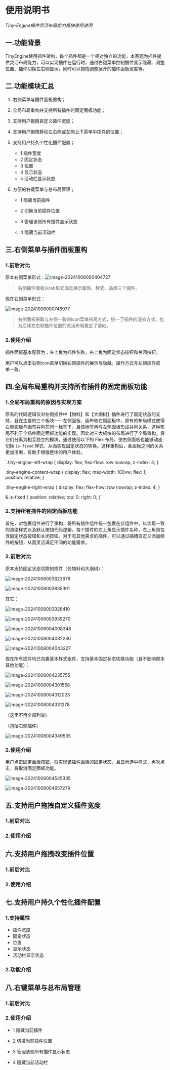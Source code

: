 # 使用说明书

*Tiny-Engine插件灵活布局能力模块使用说明*

## 一.功能背景

TinyEngine使用插件架构，每个插件都是一个相对独立的功能，本赛题为插件提供灵活布局能力，可以实现插件在运行时，通过右键菜单控制插件显示隐藏、调整位置、插件切换左右侧显示，同时可以拖拽调整展开的插件面板宽度等。



## 二.功能模块汇总

1. 右侧菜单与插件面板重构；

2. 全局布局重构并支持所有插件的固定面板功能；

3. 支持用户拖拽自定义插件宽度；

4. 支持用户拖拽移动左右侧或左侧上下菜单中插件的位置；

5. 支持用户持久个性化插件配置；

   - 1 插件宽度
   - 2 固定状态
   - 3 位置
   - 4 显示状态
   - 5 活动栏显示状态

6. 方便的右键菜单与总布局管理；

   - 1 隐藏当前插件

   - 2 切换当前插件位置

   - 3 管理该侧所有插件显示状态

   - 4 隐藏当前活动栏



## 三.右侧菜单与插件面板重构

### 1.前后对比

原本右侧菜单形式：![image-20241008000404727](C:\Users\STATICHIT\AppData\Roaming\Typora\typora-user-images\image-20241008000404727.png)

> 右侧插件面板以tab形式固定展示属性、样式、高级三个插件。

现在右侧菜单形式：

![image-20241008000748977](C:\Users\STATICHIT\AppData\Roaming\Typora\typora-user-images\image-20241008000748977.png)

> 右侧面板采取与左侧一致的icon菜单布局方式，统一了插件的渲染方式，也为后续左右侧插件位置的灵活布局奠定了基础。

### 2.使用介绍

插件面板基本配置为：左上角为插件名称，右上角为固定状态按钮和关闭按钮。

用户可以点击右侧icon菜单切换右侧插件的展示与隐藏。操作方式与左侧插件菜单一致。



## 四.全局布局重构并支持所有插件的固定面板功能

### 1.全局布局重构的原因与实现方案

原有的代码逻辑仅对左侧插件中【物料】和【大纲树】插件进行了固定状态的支持，且在主要的三个板块——左侧面板、画布和右侧面板中，原有的布局模式使得右侧面板与画布并列在同一标签下，且该标签再与左侧面板形成并列关系，这种布局不利于全插件固定面板功能的实现。因此对三大板块的布局进行了全局重构，将它们分离为相互独立的模块。通过使用以下的 Flex 布局，使右侧面板也能够动态切换 `is-fixed` 样式，从而实现固定状态的转换。这样重构后，各面板之间的关系更加清晰，有助于增强整体的用户体验。

`.tiny-engine-left-wrap {
    display: flex;
    flex-flow: row nowrap;
    z-index: 4;
}

.tiny-engine-content-wrap {
    display: flex;
    max-width: 100vw;
    flex: 1;
    position: relative;
}

.tiny-engine-right-wrap {
    display: flex;
    flex-flow: row nowrap;
    z-index: 4;
}

&.is-fixed {
    position: relative;
    top: 0;
    right: 0;
}`

### 2.支持所有插件的固定面板功能

首先，对包裹组件进行了重构，将所有插件组件统一包裹在此组件中，以实现一致的渲染样式以及默认按钮代码逻辑。每个插件的左上角显示插件名称，右上角则包含固定状态按钮和关闭按钮。对于有其他需求的插件，可以通过插槽自定义添加额外的按钮，从而灵活满足不同的功能需求。

### 2.前后对比

原本支持固定状态切换的插件（仅物料和大纲树）：

![image-20241008003823676](C:\Users\STATICHIT\AppData\Roaming\Typora\typora-user-images\image-20241008003823676.png)

![image-20241008003835301](C:\Users\STATICHIT\AppData\Roaming\Typora\typora-user-images\image-20241008003835301.png)

其它：

![image-20241008003928410](C:\Users\STATICHIT\AppData\Roaming\Typora\typora-user-images\image-20241008003928410.png)	

![image-20241008003939270](C:\Users\STATICHIT\AppData\Roaming\Typora\typora-user-images\image-20241008003939270.png)

![image-20241008004008348](C:\Users\STATICHIT\AppData\Roaming\Typora\typora-user-images\image-20241008004008348.png)

![image-20241008004032230](C:\Users\STATICHIT\AppData\Roaming\Typora\typora-user-images\image-20241008004032230.png)

![image-20241008004043227](C:\Users\STATICHIT\AppData\Roaming\Typora\typora-user-images\image-20241008004043227.png)

现在所有插件均已包裹基本样式组件，支持基本固定状态切换功能（且不影响原本其他功能）：

![image-20241008004235755](C:\Users\STATICHIT\AppData\Roaming\Typora\typora-user-images\image-20241008004235755.png)

![image-20241008004301568](C:\Users\STATICHIT\AppData\Roaming\Typora\typora-user-images\image-20241008004301568.png)

![image-20241008004312023](C:\Users\STATICHIT\AppData\Roaming\Typora\typora-user-images\image-20241008004312023.png)

![image-20241008004331278](C:\Users\STATICHIT\AppData\Roaming\Typora\typora-user-images\image-20241008004331278.png)

（这里不再全部列举）

（包括右侧插件）

![image-20241008004349535](C:\Users\STATICHIT\AppData\Roaming\Typora\typora-user-images\image-20241008004349535.png)



### 2.使用介绍

用户点击固定面板按钮，将实现该插件面板的固定状态，且显示选中样式，再次点击，将取消固定面板功能。

![image-20241008004545335](C:\Users\STATICHIT\AppData\Roaming\Typora\typora-user-images\image-20241008004545335.png)

![image-20241008004657279](C:\Users\STATICHIT\AppData\Roaming\Typora\typora-user-images\image-20241008004657279.png)



## 五.支持用户拖拽自定义插件宽度



### 1.前后对比

### 2.使用介绍



## 六.支持用户拖拽改变插件位置



### 1.前后对比

### 2.使用介绍



## 七.支持用户持久个性化插件配置



### 1.支持属性

- 插件宽度
- 固定状态
- 位置
- 显示状态
- 活动栏显示状态

### 2.功能介绍



## 八.右键菜单与总布局管理



### 1.前后对比

### 2.使用介绍

- 1 隐藏当前插件

- 2 切换当前插件位置

- 3 管理该侧所有插件显示状态

- 4 隐藏当前活动栏